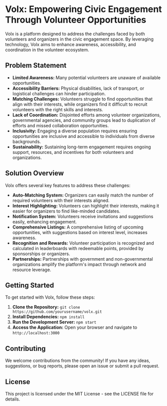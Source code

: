 Volx: Empowering Civic Engagement Through Volunteer Opportunities
=================================================================

Volx is a platform designed to address the challenges faced by both volunteers and organizers in the civic engagement space. By leveraging technology, Volx aims to enhance awareness, accessibility, and coordination in the volunteer ecosystem.

Problem Statement
-----------------

- **Limited Awareness:** Many potential volunteers are unaware of available opportunities.
- **Accessibility Barriers:** Physical disabilities, lack of transport, or logistical challenges can hinder participation.
- **Matching Challenges:** Volunteers struggle to find opportunities that align with their interests, while organizers find it difficult to recruit volunteers with the right skills and interests.
- **Lack of Coordination:** Disjointed efforts among volunteer organizations, governmental agencies, and community groups lead to duplication of efforts and missed collaboration opportunities.
- **Inclusivity:** Engaging a diverse population requires ensuring opportunities are inclusive and accessible to individuals from diverse backgrounds.
- **Sustainability:** Sustaining long-term engagement requires ongoing support, resources, and incentives for both volunteers and organizations.

Solution Overview
-----------------

Volx offers several key features to address these challenges:

- **Auto-Matching System:** Organizers can easily match the number of required volunteers with their interests aligned.
- **Interest Highlighting:** Volunteers can highlight their interests, making it easier for organizers to find like-minded candidates.
- **Notification System:** Volunteers receive invitations and suggestions easily, enhancing engagement.
- **Comprehensive Listings:** A comprehensive listing of upcoming opportunities, with suggestions based on interest level, increases awareness.
- **Recognition and Rewards:** Volunteer participation is recognized and calculated in leaderboards with redeemable points, provided by sponsorships or organizers.
- **Partnerships:** Partnerships with government and non-governmental organizations amplify the platform's impact through network and resource leverage.

Getting Started
---------------

To get started with Volx, follow these steps:

1. **Clone the Repository:** `git clone https://github.com/yourusername/volx.git`
2. **Install Dependencies:** `npm install`
3. **Run the Development Server:** `npm start`
4. **Access the Application:** Open your browser and navigate to `http://localhost:3000`

Contributing
------------

We welcome contributions from the community! If you have any ideas, suggestions, or bug reports, please open an issue or submit a pull request.

License
-------

This project is licensed under the MIT License - see the LICENSE file for details.
